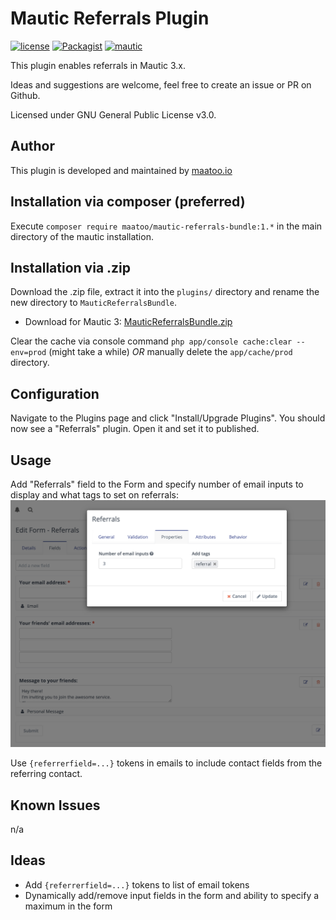 # Mautic Referrals Plugin

[![license](https://img.shields.io/packagist/v/maatoo/mautic-referrals-bundle.svg)](https://packagist.org/packages/maatoo/mautic-referrals-bundle) 
[![Packagist](https://img.shields.io/packagist/l/maatoo/mautic-referrals-bundle.svg)](LICENSE)
[![mautic](https://img.shields.io/badge/mautic-3-blue.svg)](https://www.mautic.org/mixin/referrals/)

This plugin enables referrals in Mautic 3.x.

Ideas and suggestions are welcome, feel free to create an issue or PR on Github.

Licensed under GNU General Public License v3.0.

## Author
This plugin is developed and maintained by [maatoo.io](https://maatoo.io)

## Installation via composer (preferred)

Execute `composer require maatoo/mautic-referrals-bundle:1.*` in the main directory of the mautic installation.

## Installation via .zip
Download the .zip file, extract it into the `plugins/` directory and rename the new directory to `MauticReferralsBundle`.

* Download for Mautic 3: [MauticReferralsBundle.zip](https://github.com/maatoo-io/mauticreferralsbundle/archive/main.zip)

Clear the cache via console command `php app/console cache:clear --env=prod` (might take a while) *OR* manually delete the `app/cache/prod` directory.

## Configuration
Navigate to the Plugins page and click "Install/Upgrade Plugins". You should now see a "Referrals" plugin. Open it and set it to published.

## Usage
Add "Referrals" field to the Form and specify number of email inputs to display and what tags to set on referrals:
![mautic form](/doc/form_preview.png?raw=true "Mautic Form with Referrals")

Use `{referrerfield=...}` tokens in emails to include contact fields from the referring contact.

## Known Issues
n/a

## Ideas
- Add `{referrerfield=...}` tokens to list of email tokens
- Dynamically add/remove input fields in the form and ability to specify a maximum in the form